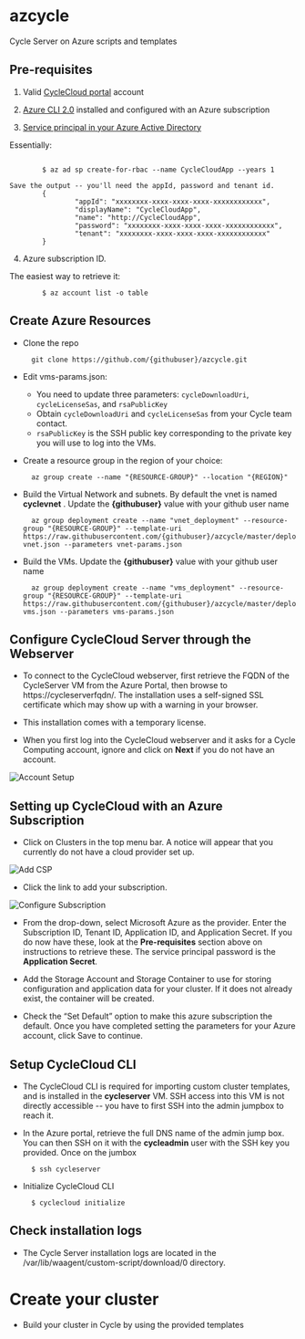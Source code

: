 # azcycle
Cycle Server on Azure scripts and templates

## Pre-requisites
1. Valid [CycleCloud portal](http://portal.cyclecomputing.com) account

2. [Azure CLI 2.0](https://docs.microsoft.com/en-us/cli/azure/overview?view=azure-cli-latest) installed and configured with an Azure subscription

3. [Service principal in your Azure Active Directory](https://docs.microsoft.com/en-us/cli/azure/create-an-azure-service-principal-azure-cli?view=azure-cli-latest)

Essentially:
```

        $ az ad sp create-for-rbac --name CycleCloudApp --years 1

Save the output -- you'll need the appId, password and tenant id.
        {
                "appId": "xxxxxxxx-xxxx-xxxx-xxxx-xxxxxxxxxxxx",
                "displayName": "CycleCloudApp",
                "name": "http://CycleCloudApp",
                "password": "xxxxxxxx-xxxx-xxxx-xxxx-xxxxxxxxxxxx",
                "tenant": "xxxxxxxx-xxxx-xxxx-xxxx-xxxxxxxxxxxx"
        }
```
4. Azure subscription ID. 

The easiest way to retrieve it:
```
        $ az account list -o table
```


## Create Azure Resources

* Clone the repo 

        git clone https://github.com/{githubuser}/azcycle.git

* Edit vms-params.json:
    * You need to update three parameters: `cycleDownloadUri`, `cycleLicenseSas`, and `rsaPublicKey`
    * Obtain `cycleDownloadUri` and `cycleLicenseSas` from your Cycle team contact.
    * `rsaPublicKey` is the SSH public key corresponding to the private key you will use to log into the VMs.

* Create a resource group in the region of your choice:

        az group create --name "{RESOURCE-GROUP}" --location "{REGION}"

* Build the Virtual Network and subnets. By default the vnet is named **cyclevnet** . Update the **{githubuser}** value with your github user name

        az group deployment create --name "vnet_deployment" --resource-group "{RESOURCE-GROUP}" --template-uri https://raw.githubusercontent.com/{githubuser}/azcycle/master/deploy-vnet.json --parameters vnet-params.json

* Build the VMs. Update the **{githubuser}** value with your github user name

        az group deployment create --name "vms_deployment" --resource-group "{RESOURCE-GROUP}" --template-uri https://raw.githubusercontent.com/{githubuser}/azcycle/master/deploy-vms.json --parameters vms-params.json


## Configure CycleCloud Server through the Webserver

* To connect to the CycleCloud webserver, first retrieve the FQDN of the CycleServer VM from the Azure Portal, then browse to https://cycleserverfqdn/. The installation uses a self-signed SSL certificate which may show up with a warning in your browser.

* This installation comes with a temporary license. 

* When you first log into the CycleCloud webserver and it asks for a Cycle Computing account, ignore and click on **Next** if you do not have an account.

![Account Setup](https://docs.cyclecomputing.com/wp-content/uploads/2017/10/setup-step1.png)


## Setting up CycleCloud with an Azure Subscription
* Click on Clusters in the top menu bar. A notice will appear that you currently do not have a cloud provider set up.

![Add CSP](https://docs.cyclecomputing.com/wp-content/uploads/2017/10/no_accounts_found.png)

* Click the link to add your subscription.

![Configure Subscription](https://docs.cyclecomputing.com/wp-content/uploads/2017/10/create_azure.png)

* From the drop-down, select Microsoft Azure as the provider. Enter the Subscription ID, Tenant ID, Application ID, and Application Secret. If you do now have these, look at the **Pre-requisites** section above on instructions to retrieve these. The service principal password is the **Application Secret**. 

* Add the Storage Account and Storage Container to use for storing configuration and application data for your cluster. If it does not already exist, the container will be created.

* Check the “Set Default” option to make this azure subscription the default. Once you have completed setting the parameters for your Azure account, click Save to continue.


## Setup CycleCloud CLI
* The CycleCloud CLI is required for importing custom cluster templates, and is installed in the **cycleserver** VM. SSH access into this VM is not directly accessible -- you have to first SSH into the admin jumpbox to reach it.

* In the Azure portal, retrieve the full DNS name of the admin jump box. You can then SSH on it with the **cycleadmin** user with the SSH key you provided. Once on the jumbox

        $ ssh cycleserver

* Initialize CycleCloud CLI

        $ cyclecloud initialize


## Check installation logs

* The Cycle Server installation logs are located in the /var/lib/waagent/custom-script/download/0 directory.

# Create your cluster

* Build your cluster in Cycle by using the provided templates

